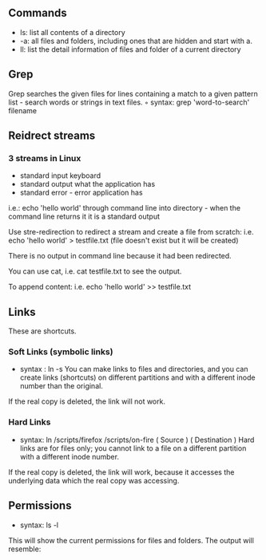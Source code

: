 ## Commands
- ls: list all contents of a directory
-	-a: all files and folders, including ones that are hidden and start with a.
-	ll: list the detail information of files and folder of a current directory

## Grep

Grep searches the given files for lines containing a match to a given pattern list - search words or strings in text files.
	◦	syntax: grep 'word-to-search' filename


## Reidrect streams

### 3 streams in Linux

- standard input keyboard
- standard output what the application has
- standard error - error application has

i.e.: echo 'hello world' through command line into directory - when the command line returns it it is a standard output

Use stre-redirection to redirect a stream and create a file from scratch:
i.e. echo 'hello world' > testfile.txt (file doesn't exist but it will be created)

There is no output in command line because it had been redirected.

You can use cat, i.e. cat testfile.txt to see the output.

To append content:
i.e. echo 'hello world' >> testfile.txt

## Links

These are shortcuts.

### Soft Links (symbolic links)
- syntax : ln -s
You can make links to files and directories, and you can create links (shortcuts) on different partitions and with a different inode number than the original.

If the real copy is deleted, the link will not work.

### Hard Links
- syntax: ln /scripts/firefox /scripts/on-fire
       ( Source )    ( Destination )
Hard links are for files only; you cannot link to a file on a different partition with a different inode number.

If the real copy is deleted, the link will work, because it accesses the underlying data which the real copy was accessing.

## Permissions

- syntax: ls -l

This will show the current permissions for files and folders.
The output will resemble:
